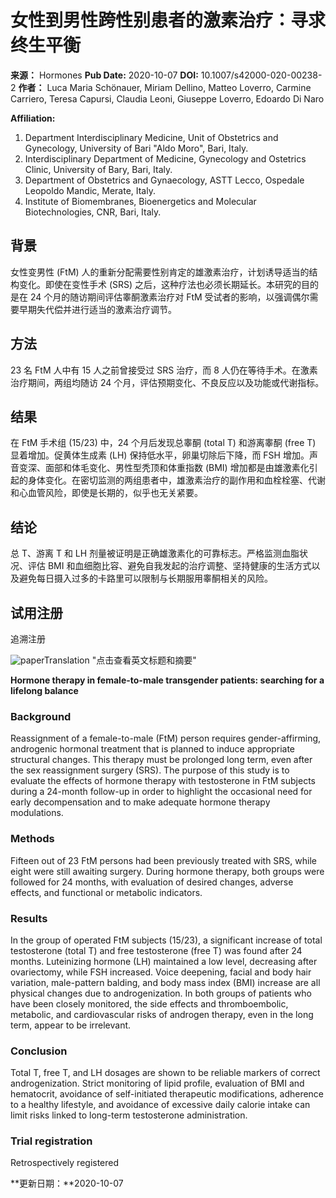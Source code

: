 # 女性到男性跨性别患者的激素治疗：寻求终生平衡

**来源：** Hormones
**Pub Date:** 2020-10-07
**DOI:** 10.1007/s42000-020-00238-2
**作者：** Luca Maria Schönauer, Miriam Dellino, Matteo Loverro, Carmine Carriero, Teresa Capursi, Claudia Leoni, Giuseppe Loverro, Edoardo Di Naro

**Affiliation:**

1. Department Interdisciplinary Medicine, Unit of Obstetrics and Gynecology, University of Bari "Aldo Moro", Bari, Italy.
2. Interdisciplinary Department of Medicine, Gynecology and Ostetrics Clinic, University of Bary, Bari, Italy.
3. Department of Obstetrics and Gynaecology, ASTT Lecco, Ospedale Leopoldo Mandic, Merate, Italy.
4. Institute of Biomembranes, Bioenergetics and Molecular Biotechnologies, CNR, Bari, Italy.

## 背景

女性变男性 (FtM) 人的重新分配需要性别肯定的雄激素治疗，计划诱导适当的结构变化。即使在变性手术 (SRS) 之后，这种疗法也必须长期延长。本研究的目的是在 24 个月的随访期间评估睾酮激素治疗对 FtM 受试者的影响，以强调偶尔需要早期失代偿并进行适当的激素治疗调节。

## 方法

23 名 FtM 人中有 15 人之前曾接受过 SRS 治疗，而 8 人仍在等待手术。在激素治疗期间，两组均随访 24 个月，评估预期变化、不良反应以及功能或代谢指标。

## 结果

在 FtM 手术组 (15/23) 中，24 个月后发现总睾酮 (total T) 和游离睾酮 (free T) 显着增加。促黄体生成素 (LH) 保持低水平，卵巢切除后下降，而 FSH 增加。声音变深、面部和体毛变化、男性型秃顶和体重指数 (BMI) 增加都是由雄激素化引起的身体变化。在密切监测的两组患者中，雄激素治疗的副作用和血栓栓塞、代谢和心血管风险，即使是长期的，似乎也无关紧要。

## 结论

总 T、游离 T 和 LH 剂量被证明是正确雄激素化的可靠标志。严格监测血脂状况、评估 BMI 和血细胞比容、避免自我发起的治疗调整、坚持健康的生活方式以及避免每日摄入过多的卡路里可以限制与长期服用睾酮相关的风险。

## 试用注册

追溯注册

![paperTranslation](https://scdn.x-mol.com/jcss/images/paperTranslation.png) "点击查看英文标题和摘要"

**Hormone therapy in female-to-male transgender patients: searching for a lifelong balance**

### Background

Reassignment of a female-to-male (FtM) person requires gender-affirming, androgenic hormonal treatment that is planned to induce appropriate structural changes. This therapy must be prolonged long term, even after the sex reassignment surgery (SRS). The purpose of this study is to evaluate the effects of hormone therapy with testosterone in FtM subjects during a 24-month follow-up in order to highlight the occasional need for early decompensation and to make adequate hormone therapy modulations.

### Methods

Fifteen out of 23 FtM persons had been previously treated with SRS, while eight were still awaiting surgery. During hormone therapy, both groups were followed for 24 months, with evaluation of desired changes, adverse effects, and functional or metabolic indicators.

### Results

In the group of operated FtM subjects (15/23), a significant increase of total testosterone (total T) and free testosterone (free T) was found after 24 months. Luteinizing hormone (LH) maintained a low level, decreasing after ovariectomy, while FSH increased. Voice deepening, facial and body hair variation, male-pattern balding, and body mass index (BMI) increase are all physical changes due to androgenization. In both groups of patients who have been closely monitored, the side effects and thromboembolic, metabolic, and cardiovascular risks of androgen therapy, even in the long term, appear to be irrelevant.

### Conclusion

Total T, free T, and LH dosages are shown to be reliable markers of correct androgenization. Strict monitoring of lipid profile, evaluation of BMI and hematocrit, avoidance of self-initiated therapeutic modifications, adherence to a healthy lifestyle, and avoidance of excessive daily calorie intake can limit risks linked to long-term testosterone administration.

### Trial registration

Retrospectively registered

**更新日期：**2020-10-07
